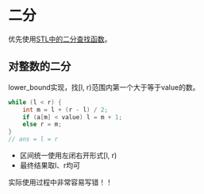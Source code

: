 # 二分
优先使用[STL中的二分查找函数](../编程/C++/STL之二分查找.md)。
## 对整数的二分
lower_bound实现，找[l, r)范围内第一个大于等于value的数。

```cpp
while (l < r) {
    int m = l + (r - l) / 2;
    if (a[m] < value) l = m + 1;
    else r = m;
}
// ans = l = r
```

* 区间统一使用左闭右开形式[l, r)
* 最终结果取l、r均可

实际使用过程中非常容易写错！！
